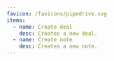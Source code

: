 ```yaml
---
favicon: /favicons/pipedrive.svg
items:
  - name: Create deal
    desc: Creates a new deal.
  - name: Create note
    desc: Creates a new note.
---
```


<script setup>
  import CustomListing from '../../components/CustomListing.vue'
</script>

<CustomListing />
